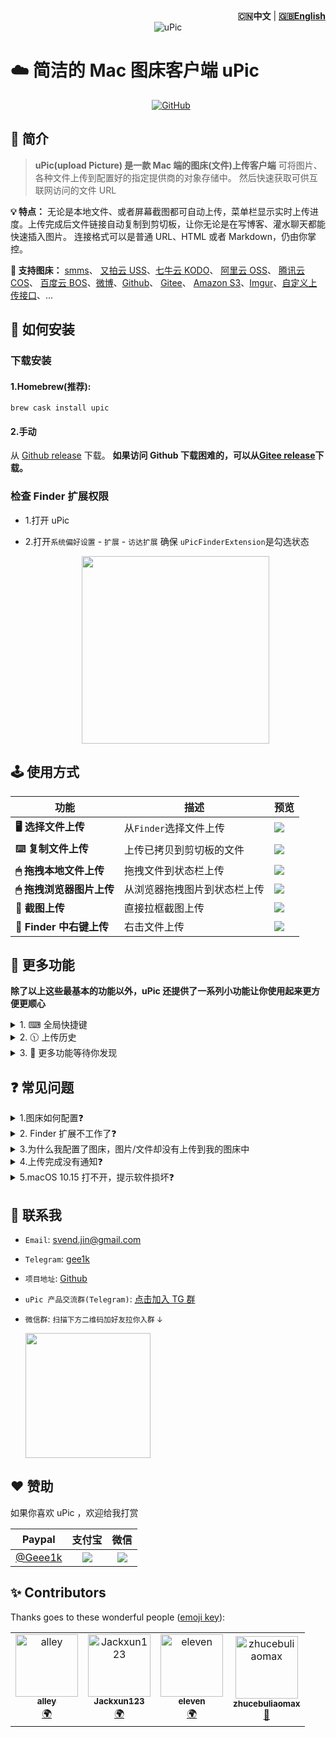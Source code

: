 <div align="right"><strong>🇨🇳中文</strong>  | <strong><a href="./README.md">🇬🇧English</a></strong></div>
<div align="center">
  <img src="https://raw.githubusercontent.com/gee1k/oss/master/screenshot/uPic/logo.png" alt="uPic">
</div>

# ☁️ 简洁的 Mac 图床客户端 uPic

<div style="display: flex;justify-content: center;" align="center">
	<a href="https://github.com/gee1k/uPic/releases/latest">
    <img src="https://img.shields.io/github/release/gee1k/uPic?label=version&style=flat-square" alt="">
  </a>
	<a href="https://github.com/gee1k/uPic/releases" style="margin: 0 5px;">
    <img src="https://img.shields.io/github/downloads/gee1k/uPic/total.svg?style=flat-square" alt="">
  </a> 
  <a href="https://github.com/gee1k/uPic/blob/master/LICENSE">
		<img alt="GitHub" src="https://img.shields.io/github/license/gee1k/uPic?style=flat-square">
	</a>
</div>


## 📑 简介

> **uPic(upload Picture) 是一款 Mac 端的图床(文件)上传客户端**
> 可将图片、各种文件上传到配置好的指定提供商的对象存储中。
> 然后快速获取可供互联网访问的文件 URL

**💡 特点：** 无论是本地文件、或者屏幕截图都可自动上传，菜单栏显示实时上传进度。上传完成后文件链接自动复制到剪切板，让你无论是在写博客、灌水聊天都能快速插入图片。
连接格式可以是普通 URL、HTML 或者 Markdown，仍由你掌控。

**🔋 支持图床：** [smms](https://sm.ms/)、 [又拍云 USS](https://www.upyun.com/products/file-storage)、[七牛云 KODO](https://www.qiniu.com/products/kodo)、 [阿里云 OSS](https://www.aliyun.com/product/oss/)、 [腾讯云 COS](https://cloud.tencent.com/product/cos)、 [百度云 BOS](https://cloud.baidu.com/product/bos.html)、[微博](https://weibo.com/)、[Github](https://github.com/settings/tokens)、 [Gitee](https://gitee.com/profile/personal_access_tokens)、 [Amazon S3](https://aws.amazon.com/cn/s3/)、[Imgur](https://imgur.com/)、[自定义上传接口](https://blog.svend.cc/upic/tutorials/custom)、...

## 🚀 如何安装

### 下载安装
#### 1.Homebrew(推荐):
```
brew cask install upic
```
#### 2.手动
从 [Github release](https://github.com/gee1k/uPic/releases) 下载。
**如果访问 Github 下载困难的，可以从[Gitee release](https://gitee.com/gee1k/uPic/releases)下载。**

### 检查 Finder 扩展权限

- 1.打开 uPic

- 2.打开`系统偏好设置` - `扩展` - `访达扩展` 确保 `uPicFinderExtension`是勾选状态

  <center>
    <img src="https://raw.githubusercontent.com/gee1k/oss/master/screenshot/uPic/finder-extension.png" height="300">
  </center>



## 🕹 使用方式

| 功能 | 描述 | 预览 |
| --- | --- | --- |
| **🖥 选择文件上传** | 从`Finder`选择文件上传 | ![](https://raw.githubusercontent.com/gee1k/oss/master/screenshot/uPic/selectFile.gif) |
| **⌨️ 复制文件上传** | 上传已拷贝到剪切板的文件 | ![](https://raw.githubusercontent.com/gee1k/oss/master/screenshot/uPic/paste.gif) |
| **🖱 拖拽本地文件上传** | 拖拽文件到状态栏上传 | ![](https://raw.githubusercontent.com/gee1k/oss/master/screenshot/uPic/drag-finder.gif) |
| **🖱 拖拽浏览器图片上传** | 从浏览器拖拽图片到状态栏上传 | ![](https://raw.githubusercontent.com/gee1k/oss/master/screenshot/uPic/drag-browser.gif) |
| **📸 截图上传** | 直接拉框截图上传 | ![](https://raw.githubusercontent.com/gee1k/oss/master/screenshot/uPic/screenshot.gif) |
| **📂 Finder 中右键上传** | 右击文件上传 | ![](https://raw.githubusercontent.com/gee1k/oss/master/screenshot/uPic/finder-contextmenu.gif) |



## 🧰 更多功能

**除了以上这些最基本的功能以外，uPic 还提供了一系列小功能让你使用起来更方便更顺心**

<details><summary>1. ⌨︎ 全局快捷键</summary><br>
<p>
	<center>
		<img src="https://raw.githubusercontent.com/gee1k/oss/master/screenshot/uPic/shortcuts.png" height="300">
	</center>
</p>
</details>
<details><summary>2. 🕦 上传历史</summary><br>
<p>
	<center>
		<img src="https://raw.githubusercontent.com/gee1k/oss/master/screenshot/uPic/history.png" height="300">
	</center>
</p>
</details>
<details><summary>3. 📢 更多功能等待你发现</summary><br>
<p>
	...
</p>
</details>



## ❓ 常见问题

<details>
	<summary>1.图床如何配置❓</summary>
	<ul>
		<li><a href="https://blog.svend.cc/upic/tutorials/weibo" target="_blank">uPic 图床配置教程 - 微博</a></li>
		<li><a href="https://blog.svend.cc/upic/tutorials/upyun_uss" target="_blank">uPic 图床配置教程 - 又拍云</a></li>
		<li><a href="https://blog.svend.cc/upic/tutorials/qiniu_kodo" target="_blank">uPic 图床配置教程 - 七牛云</a></li>
		<li><a href="https://blog.svend.cc/upic/tutorials/aliyun_oss" target="_blank">uPic 图床配置教程 - 阿里云</a></li>
		<li><a href="https://blog.svend.cc/upic/tutorials/tencent_cos" target="_blank">uPic 图床配置教程 - 腾讯云</a></li>
		<li><a href="https://blog.svend.cc/upic/tutorials/baidu_bos" target="_blank">uPic 图床配置教程 - 百度云</a></li>
		<li><a href="https://blog.svend.cc/upic/tutorials/amazon_s3" target="_blank">uPic 图床配置教程 - Amazon S3</a></li>
    <li><a href="https://blog.svend.cc/upic/tutorials/imgur" target="_blank">uPic 图床配置教程 - Imgur</a></li>
		<li><a href="https://blog.svend.cc/upic/tutorials/github" target="_blank">uPic 图床配置教程 - Github</a></li>
		<li><a href="https://blog.svend.cc/upic/tutorials/gitee" target="_blank">uPic 图床配置教程 - 码云(Gitee)</a></li>
		<li><a href="https://blog.svend.cc/upic/tutorials/custom" target="_blank">uPic 图床配置教程 - 自定义上传</a></li>
	</ul>
</details>
<details><summary>2. Finder 扩展不工作了❓</summary><br>
<p>由于 Finder 扩展是只要加上之后会一直都存在，所以当你遇到 Finder 扩展操作无反应的时候，可能是 uPic 主程序没有打开</p>
</details>
<details>
<summary>3.为什么我配置了图床，图片/文件却没有上传到我的图床中</summary>
	<div>
		<p>配置好的图床可以在菜单栏`图床`中选择。选中的图床就是您接下来文件会上传到的图床</p>
		<img src="https://raw.githubusercontent.com/gee1k/oss/master/screenshot/uPic/default-host.png" width="450">
	</div> 
</details>
<details>
<summary>4.上传完成没有通知❓</summary><br>
<p><strong>如v0.10.4版本时通知方式发生了改变，可能会有用户在上传完成之后没有收到通知。可使用以下方法解决</strong></p>
<p>1.在<code>系统偏好设置</code> - <code>通知</code>，列表中找到 <code>uPic</code> 选中并删除（按 Delete 键）</p>
<p>2.退出 uPic 并重新启动</p>
<img src="https://raw.githubusercontent.com/gee1k/oss/master/screenshot/uPic/delete-notification.png" width="450">
</details>
<details>
<summary>5.macOS 10.15 打不开，提示软件损坏❓</summary><br>
<p><strong>在终端执行以下命令后即可正常打开 APP</strong></p>
<p><code>sudo xattr -d com.apple.quarantine /Applications/uPic.app</code> </p>
</details>



## 💌 联系我

- `Email`: svend.jin@gmail.com
- `Telegram`: [gee1k](https://t.me/gee1k)
- `项目地址`: [Github](https://github.com/gee1k/uPic)
- `uPic 产品交流群(Telegram)`:  [点击加入 TG 群](https://t.me/upic_host)
- `微信群`:  <small>扫描下方二维码加好友拉你入群 ↓ </small>

	<img src="https://raw.githubusercontent.com/gee1k/oss/master/personal/geee1k.JPG" height="200">


## ❤️ 赞助

如果你喜欢 uPic ，欢迎给我打赏

| **Paypal** | **支付宝** | **微信** |
| :-: | :-: | :-: |
| [@Geee1k](https://paypal.me/geee1k) | ![](https://raw.githubusercontent.com/gee1k/oss/master/qrcode/alipay-mini.jpeg) | ![](https://raw.githubusercontent.com/gee1k/oss/master/qrcode/wechat-zs.JPG) |


## ✨ Contributors

Thanks goes to these wonderful people ([emoji key](https://allcontributors.org/docs/en/emoji-key)):

<!-- ALL-CONTRIBUTORS-LIST:START - Do not remove or modify this section -->
<!-- prettier-ignore-start -->
<!-- markdownlint-disable -->
<table>
  <tr>
    <td align="center"><a href="https://alley.js.org"><img src="https://avatars1.githubusercontent.com/u/19723234?v=4" width="100px;" alt="alley"/><br /><sub><b>alley</b></sub></a><br /><a href="#translation-m01i0ng" title="Translation">🌍</a></td>
    <td align="center"><a href="https://github.com/Jackxun123"><img src="https://avatars2.githubusercontent.com/u/33611532?v=4" width="100px;" alt="Jackxun123"/><br /><sub><b>Jackxun123</b></sub></a><br /><a href="#translation-Jackxun123" title="Translation">🌍</a></td>
    <td align="center"><a href="https://github.com/kkkkkkyrie"><img src="https://avatars2.githubusercontent.com/u/30786071?v=4" width="100px;" alt="eleven"/><br /><sub><b>eleven</b></sub></a><br /><a href="#translation-kkkkkkyrie" title="Translation">🌍</a></td>
    <td align="center"><a href="https://immx.io/"><img src="https://avatars1.githubusercontent.com/u/16921591?v=4" width="100px;" alt="zhucebuliaomax"/><br /><sub><b>zhucebuliaomax</b></sub></a><br /><a href="#design-ihatework" title="Design">🎨</a></td>
  </tr>
</table>

<!-- markdownlint-enable -->
<!-- prettier-ignore-end -->
<!-- ALL-CONTRIBUTORS-LIST:END -->

